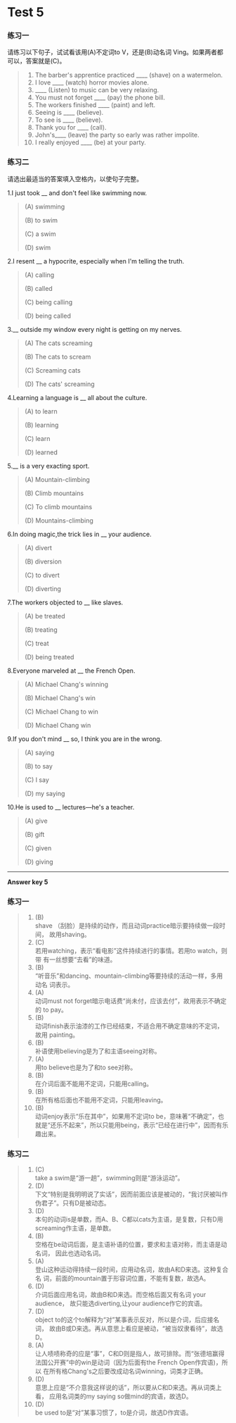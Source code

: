 # Test 5

### 练习一

请练习以下句子，试试看该用\(A\)不定词to V，还是\(B\)动名词 Ving。如果两者都可以，答案就是\(C\)。

> 1. The barber's apprentice practiced _\_\_\_ \(shave\) on a watermelon.
> 2. I love _\_\_\_ \(watch\) horror movies alone.
> 3. _\_\_\_ \(Listen\) to music can be very relaxing.
> 4. You must not forget _\_\_\_ \(pay\) the phone bill.
> 5. The workers finished _\_\_\_ \(paint\) and left.
> 6. Seeing is _\_\_\_ \(believe\).
> 7. To see is _\_\_\_ \(believe\).
> 8. Thank you for _\_\_\_ \(call\).
> 9. John's_\_\_\_ \(leave\) the party so early was rather impolite.
> 10. I really enjoyed _\_\_\_ \(be\) at your party.

### 练习二

请选出最适当的答案填入空格内，以使句子完整。

1.I just took \_\_ and don't feel like swimming now.

> \(A\) swimming
>
> \(B\) to swim
>
> \(C\) a swim
>
> \(D\) swim

2.I resent \_\_ a hypocrite, especially when I'm telling the truth.

> \(A\) calling
>
> \(B\) called
>
> \(C\) being calling
>
> \(D\) being called

3.\_\_ outside my window every night is getting on my nerves.

> \(A\) The cats screaming
>
> \(B\) The cats to scream
>
> \(C\) Screaming cats
>
> \(D\) The cats' screaming

4.Learning a language is \_\_ all about the culture.

> \(A\) to learn
>
> \(B\) learning
>
> \(C\) learn
>
> \(D\) learned

5.\_\_ is a very exacting sport.

> \(A\) Mountain-climbing
>
> \(B\) Climb mountains
>
> \(C\) To climb mountains
>
> \(D\) Mountains-climbing

6.In doing magic,the trick lies in \_\_ your audience.

> \(A\) divert
>
> \(B\) diversion
>
> \(C\) to divert
>
> \(D\) diverting

7.The workers objected to \_\_ like slaves.

> \(A\) be treated
>
> \(B\) treating
>
> \(C\) treat
>
> \(D\) being treated

8.Everyone marveled at \_\_ the French Open.

> \(A\) Michael Chang's winning
>
> \(B\) Michael Chang's win
>
> \(C\) Michael Chang to win
>
> \(D\) Michael Chang win

9.If you don't mind \_\_ so, I think you are in the wrong.

> \(A\) saying
>
> \(B\) to say
>
> \(C\) I say
>
> \(D\) my saying

10.He is used to \_\_ lectures—he's a teacher.

> \(A\) give
>
> \(B\) gift
>
> \(C\) given
>
> \(D\) giving

---

**Answer key 5**

### 练习一

> 1. \(B\)  
>    shave （刮脸）是持续的动作，而且动词practice暗示要持续做一段时间，
>    故用shaving。
> 2. \(C\)  
>    若用watching，表示“看电影”这件持续进行的事情。若用to watch，则带
>    有一丝想要“去看”的味道。
> 3. \(B\)  
>    “听音乐”和dancing、mountain-climbing等要持续的活动一样，多用动名
>    词表示。
> 4. \(A\)  
>    动词must not forget暗示电话费“尚未付，应该去付”，故用表示不确定的
>    to pay。
> 5. \(B\)  
>    动词finish表示油漆的工作已经结束，不适合用不确定意味的不定词，故用
>    painting。
> 6. \(B\)  
>    补语使用believing是为了和主语seeing对称。
> 7. \(A\)  
>    用to believe也是为了和to see对称。
> 8. \(B\)  
>    在介词后面不能用不定词，只能用calling。
> 9. \(B\)  
>    在所有格后面也不能用不定词，只能用leaving。
> 10. \(B\)  
>     动词enjoy表示“乐在其中”，如果用不定词to be，意味著“不确定”，也
>     就是“还乐不起来”，所以只能用being，表示“已经在进行中”，因而有乐趣出来。

### 练习二

> 1. \(C\)  
>    take a swim是“游一趟”，swimming则是“游泳运动”。  
> 2. \(D\)  
>    下文“特别是我明明说了实话”，因而前面应该是被动的，“我讨厌被叫作
>    伪君子”。只有D是被动态。  
> 3. \(D\)  
>    本句的动词is是单数，而A、B、C都以cats为主语，是复数，只有D用
>    screaming作主语，是单数。  
> 4. \(B\)  
>    空格在be动词后面，是主语补语的位置，要求和主语对称，而主语是动名词，
>    因此也选动名词。
> 5. \(A\)  
>    登山这种运动得持续一段时间，应用动名词，故由A和D来选。这种复合名
>    词，前面的mountain置于形容词位置，不能有复数，故选A。
> 6. \(D\)  
>    介词后面应用名词，故由B和D来选。而空格后面又有名词 your audience，
>    故只能选diverting,让your audience作它的宾语。
> 7. \(D\)  
>    object to的这个to解释为“对”某事表示反对，所以是介词，后应接名词，
>    故由B或D来选。再从意思上看应是被动，“被当奴隶看待”，故选D。
> 8. \(A\)  
>    让人啧啧称奇的应是“事”，C和D则是指人，故可排除。而“张德培赢得
>    法国公开赛”中的win是动词（因为后面有the French Open作宾语\)，所以
>    在所有格Chang's之后要改成动名词winning，词类才正确。
> 9. \(D\)  
>    意思上应是“不介意我这样说的话”，所以要从C和D来选。再从词类上看，
>    应用名词类的my saying so做mind的宾语，故选D。  
> 10. \(D\)  
>     be used to是“对”某事习惯了，to是介词，故选D作宾语。



